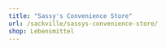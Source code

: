 ```yaml
---
title: "Sassy's Convenience Store"
url: /sackville/sassys-convenience-store/
shop: Lebensmittel
---
```

